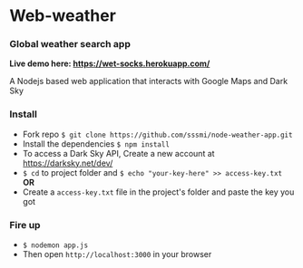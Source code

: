 # Web-weather
### Global weather search app
**Live demo here: https://wet-socks.herokuapp.com/**

A Nodejs based web application that interacts with Google Maps and Dark Sky

### Install
* Fork repo `$ git clone https://github.com/sssmi/node-weather-app.git`
* Install the dependencies `$ npm install`
* To access a Dark Sky API, Create a new account at https://darksky.net/dev/
* `$ cd` to project folder and `$ echo "your-key-here" >> access-key.txt`
 **OR**
* Create a `access-key.txt` file in the project's folder and paste the key you got

### Fire up
* ```$ nodemon app.js```
* Then open `http://localhost:3000` in your browser